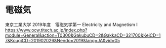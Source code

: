 # 電磁気






東京工業大学
2019年度　電磁気学第一   Electricity and Magnetism I
https://www.ocw.titech.ac.jp/index.php?module=General&action=T0300&GakubuCD=2&GakkaCD=321700&KeiCD=17&KougiCD=201902026&Nendo=2019&lang=JA&vid=05


